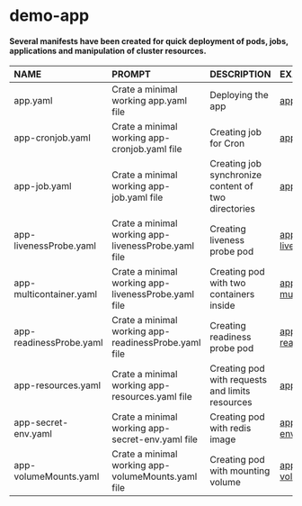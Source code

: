 # demo-app
#### Several manifests have been created for quick deployment of pods, jobs, applications and manipulation of cluster resources.

|NAME                   |PROMPT                                              |DESCRIPTION                                        |EXAMPLE                                                 |
|:---                   |:---                                                |:---                                               |:---                                                    |
|app.yaml               |Crate a minimal working app.yaml file               |Deploying the app                                  |[app.yaml](/yaml/app.yaml)                              |
|app-cronjob.yaml       |Crate a minimal working app-cronjob.yaml file       |Creating job for Cron                              |[app-cronjob.yaml](/yaml/app-cronjob.yaml)              |
|app-job.yaml           |Crate a minimal working app-job.yaml file           |Creating job synchronize content of two directories|[app-job.yaml](/yaml/app-job.yaml)                      |
|app-livenessProbe.yaml |Crate a minimal working app-livenessProbe.yaml file |Creating liveness probe pod                        |[app-livenessProbe.yaml](/yaml/app-livenessProbe.yaml)  |
|app-multicontainer.yaml|Crate a minimal working app-livenessProbe.yaml file |Creating pod with two containers inside            |[app-multicontainer.yaml](/yaml/app-multicontainer.yaml)|
|app-readinessProbe.yaml|Crate a minimal working app-readinessProbe.yaml file|Creating readiness probe pod                       |[app-readinessProbe.yaml](/yaml/app-readinessProbe.yaml)|
|app-resources.yaml     |Crate a minimal working app-resources.yaml file     |Creating pod with requests and limits resources    |[app-resources.yaml](/yaml/app-resources.yaml)          |
|app-secret-env.yaml    |Crate a minimal working app-secret-env.yaml file    |Creating pod with redis image                      |[app-secret-env.yaml](/yaml/app-secret-env.yaml)        |
|app-volumeMounts.yaml  |Crate a minimal working app-volumeMounts.yaml file  |Creating pod with mounting volume                  |[app-volumeMounts.yaml](/yaml/app-volumeMounts.yaml)    |
